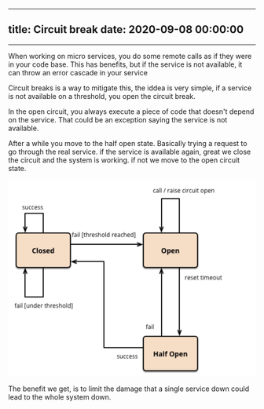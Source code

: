 
---
title: Circuit break
date: 2020-09-08 00:00:00
---
---

When working on micro services, you do some remote calls as if they were in your code base. This has benefits, but if the service is not available, it can throw an error cascade in your service

Circuit breaks is a way to mitigate this, the iddea is very simple, if a service is not available on a threshold, you open the circuit break. 

In the open circuit, you always execute a piece of code that doesn't depend on the service. That could be an exception saying the service is not available. 

After a while you move to the half open state. Basically trying a request to go through the real service. if the service is available again, great we close the circuit and the system is working. if not we move to the open circuit state.

![](<../obsidian/images/circuit-break.png>)

The benefit we get, is to limit the damage that a single service down could lead to the whole system down.

